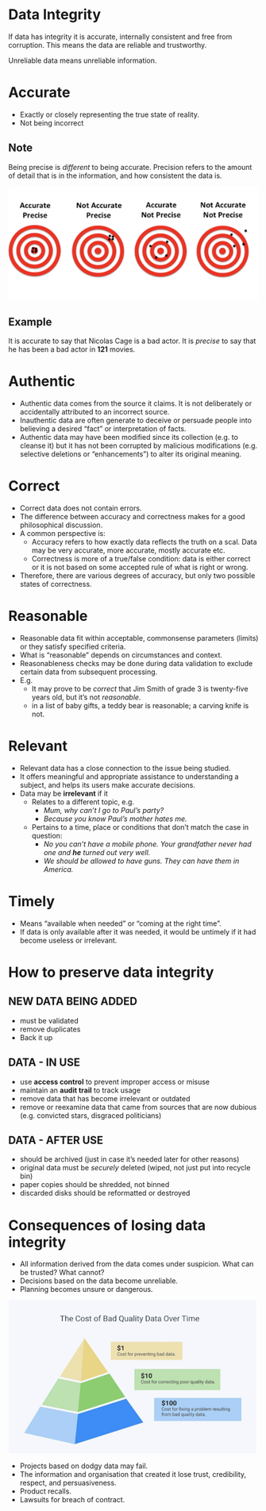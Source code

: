 # Data Integrity

If data has integrity it is accurate, internally consistent and free from corruption. This means the data are reliable and trustworthy.

Unreliable data means unreliable information.

# Accurate

- Exactly or closely representing the true state of reality.
- Not being incorrect

## Note

Being precise is *different* to being accurate. Precision refers to the amount of detail that is in the information, and how consistent the data is.

![image.png](Data%20Integrity%20108b7c5a9ed080218253c7f68c5570c0/image.png)

## Example

It is accurate to say that Nicolas Cage is a bad actor. It is *precise* to say that he has been a bad actor in **121** movies.

# Authentic

- Authentic data comes from the source it claims. It is not deliberately or accidentally attributed to an incorrect source.
- Inauthentic data are often generate to deceive or persuade people into believing a desired “fact” or interpretation of facts.
- Authentic data may have been modified since its collection (e.g. to cleanse it) but it has not been corrupted by malicious modifications (e.g. selective deletions or “enhancements”) to alter its original meaning.

# Correct

- Correct data does not contain errors.
- The difference between accuracy and correctness makes for a good philosophical discussion.
- A common perspective is:
    - Accuracy refers to how exactly data reflects the truth on a scal. Data may be very accurate, more accurate, mostly accurate etc.
    - Correctness is more of a true/false condition: data is either correct or it is not based on some accepted rule of what is right or wrong.
- Therefore, there are various degrees of accuracy, but only two possible states of correctness.

# Reasonable

- Reasonable data fit within acceptable, commonsense parameters (limits) or they satisfy specified criteria.
- What is “reasonable” depends on circumstances and context.
- Reasonableness checks may be done during data validation to exclude certain data from subsequent processing.
- E.g.
    - It may prove to be *correct* that Jim Smith of grade 3 is twenty-five years old, but it’s not *reasonable*.
    - in a list of baby gifts, a teddy bear is reasonable; a carving knife is not.

# Relevant

- Relevant data has a close connection to the issue being studied.
- It offers meaningful and appropriate assistance to understanding a subject, and helps its users make accurate decisions.
- Data may be **irrelevant** if it
    - Relates to a different topic, e.g.
        - *Mum, why can’t I go to Paul’s party?*
        - *Because you know Paul’s mother hates me.*
    - Pertains to a time, place or conditions that don’t match the case in question:
        - *No you can’t have a mobile phone. Your grandfather never had one and **he** turned out very well.*
        - *We should be allowed to have guns. They can have them in America.*

# Timely

- Means “available when needed” or “coming at the right time”.
- If data is only available after it was needed, it would be untimely if it had become useless or irrelevant.

# How to preserve data integrity

## NEW DATA BEING ADDED

- must be validated
- remove duplicates
- Back it up

## DATA - IN USE

- use **access control** to prevent improper access or misuse
- maintain an **audit trail** to track usage
- remove data that has become irrelevant or outdated
- remove or reexamine data that came from sources that are now dubious (e.g. convicted stars, disgraced politicians)

## DATA - AFTER USE

- should be archived (just in case it’s needed later for other reasons)
- original data must be *securely* deleted (wiped, not just put into recycle bin)
- paper copies should be shredded, not binned
- discarded disks should be reformatted or destroyed

# Consequences of losing data integrity

- All information derived from the data comes under suspicion. What can be trusted? What cannot?
- Decisions based on the data become unreliable.
- Planning becomes unsure or dangerous.

![image.png](Data%20Integrity%20108b7c5a9ed080218253c7f68c5570c0/image%201.png)

- Projects based on dodgy data may fail.
- The information and organisation that created it lose trust, credibility, respect, and persuasiveness.
- Product recalls.
- Lawsuits for breach of contract.